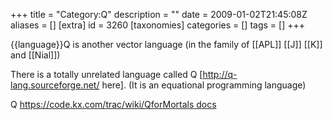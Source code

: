 +++
title = "Category:Q"
description = ""
date = 2009-01-02T21:45:08Z
aliases = []
[extra]
id = 3260
[taxonomies]
categories = []
tags = []
+++

{{language}}Q is another vector language (in the family of [[APL]] [[J]] [[K]] and [[Nial]])

There is a totally unrelated language called Q [http://q-lang.sourceforge.net/ here]. (It is an equational programming language)

Q [https://code.kx.com/trac/wiki/QforMortals docs](anonymous/anonymous)
